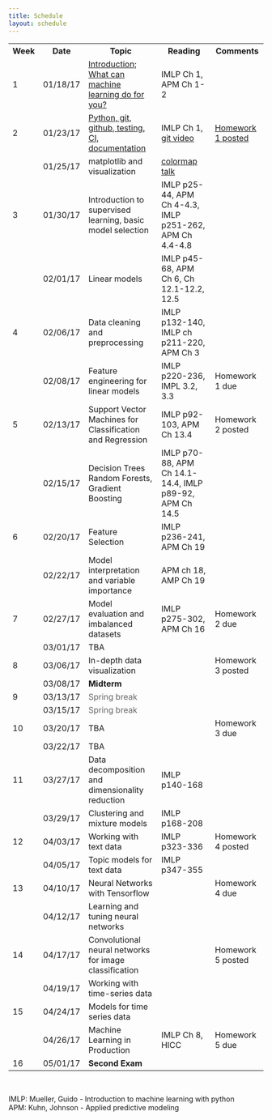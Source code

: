 ```yaml
---
title: Schedule
layout: schedule
---
```


<div class="schedule">
<table cellspacing="0" border="0">
	<colgroup span="2"></colgroup>
	<colgroup></colgroup>
	<colgroup></colgroup>
	<colgroup></colgroup>
    <tr>
        <th>Week</th>
        <th>Date</th>
        <th>Topic</th>
        <th>Reading</th>
        <th>Comments</th>
    </tr>
	<tr>
		<td>1</td>
		<td align="right" sdval="42753" sdnum="1033;0;MM/DD/YY">01/18/17</td>
		<td><a href="https://github.com/amueller/applied_ml_spring_2017/raw/master/slides/aml-01-011817_notes.pdf">Introduction; What can machine learning do for you?</a></td>
		<td>IMLP Ch 1, APM Ch 1-2</td>
		<td><br></td>
	</tr>
	<tr>
		<td>2</td>
		<td align="right" sdval="42758" sdnum="1033;0;MM/DD/YY">01/23/17</td>
		<td><a href="https://github.com/amueller/applied_ml_spring_2017/raw/master/slides/aml-02-012317_notes.pdf">Python, git, github, testing, CI, documentation</a></td>
		<td>IMLP Ch 1, <a href="https://www.youtube.com/watch?v=1ffBJ4sVUb4">git video</a></td>
		<td><a href="https://github.com/amueller/applied_ml_spring_2017/raw/master/homeworks/HomeworkI.pdf">Homework 1 posted</a></td>
	</tr>
	<tr>
		<td><br></td>
		<td align="right" sdval="42760" sdnum="1033;0;MM/DD/YY">01/25/17</td>
		<td>matplotlib and visualization</td>
		<td><a href="https://www.youtube.com/watch?v=xAoljeRJ3lU">colormap talk</a></td>
		<td><br></td>
	</tr>
	<tr>
		<td>3</td>
		<td align="right" sdval="42765" sdnum="1033;0;MM/DD/YY">01/30/17</td>
		<td>Introduction to supervised learning, basic model selection</td>
		<td>IMLP p25-44, APM Ch 4-4.3, IMLP p251-262, APM Ch 4.4-4.8</td>
		<td><br></td>
	</tr>
	<tr>
		<td><br></td>
		<td align="right" sdval="42767" sdnum="1033;0;MM/DD/YY">02/01/17</td>
		<td>Linear models</td>
		<td>IMLP p45-68, APM Ch 6, Ch 12.1-12.2, 12.5</td>
		<td><br></td>
	</tr>
	<tr>
		<td>4</td>
		<td align="right" sdval="42772" sdnum="1033;0;MM/DD/YY">02/06/17</td>
		<td>Data cleaning and preprocessing</td>
		<td>IMLP p132-140, IMLP ch p211-220, APM Ch 3</td>
		<td></td>
	</tr>
	<tr>
		<td><br></td>
		<td align="right" sdval="42774" sdnum="1033;0;MM/DD/YY">02/08/17</td>
		<td>Feature engineering for linear models</td>
		<td>IMLP p220-236, IMPL 3.2, 3.3</td>
		<td>Homework 1 due</td>
	</tr>
	<tr>
		<td>5</td>
		<td align="right" sdval="42779" sdnum="1033;0;MM/DD/YY">02/13/17</td>
		<td>Support Vector Machines for Classification and Regression</td>
		<td>IMLP p92-103, APM Ch 13.4</td>
		<td>Homework 2 posted</td>
	</tr>
	<tr>
		<td><br></td>
		<td align="right" sdval="42781" sdnum="1033;0;MM/DD/YY">02/15/17</td>
		<td>Decision Trees Random Forests, Gradient Boosting</td>
		<td>IMLP p70-88, APM Ch 14.1-14.4, IMLP p89-92, APM Ch 14.5</td>
		<td><br></td>
	</tr>
	<tr>
		<td>6</td>
		<td align="right" sdval="42786" sdnum="1033;0;MM/DD/YY">02/20/17</td>
		<td>Feature Selection</td>
		<td>IMLP p236-241, APM Ch 19</td>
		<td><br></td>
	</tr>
	<tr>
		<td><br></td>
		<td align="right" sdval="42788" sdnum="1033;0;MM/DD/YY">02/22/17</td>
		<td>Model interpretation and variable importance</td>
		<td>APM ch 18, AMP Ch 19</td>
		<td><br></td>
	</tr>
	<tr>
		<td>7</td>
		<td align="right" sdval="42793" sdnum="1033;0;MM/DD/YY">02/27/17</td>
		<td>Model evaluation and imbalanced datasets</td>
		<td>IMLP p275-302, APM Ch 16</td>
		<td>Homework 2 due</td>
	</tr>
	<tr>
		<td><br></td>
		<td align="right" sdval="42795" sdnum="1033;0;MM/DD/YY">03/01/17</td>
		<td>TBA</td>
		<td></td>
		<td><br></td>
	</tr>
	<tr>
		<td>8</td>
		<td align="right" sdval="42800" sdnum="1033;0;MM/DD/YY">03/06/17</td>
		<td>In-depth data visualization</td>
		<td></td>
		<td>Homework 3 posted</td>
	</tr>
	<tr>
		<td><br></td>
		<td align="right" sdval="42802" sdnum="1033;0;MM/DD/YY">03/08/17</td>
		<td><b>Midterm</b></td>
		<td><br></td>
		<td><br></td>
	</tr>
	<tr>
		<td>9</td>
		<td align="right" sdval="42807" sdnum="1033;0;MM/DD/YY">03/13/17</td>
		<td><font color="#666666">Spring break</font></td>
		<td><br></td>
		<td><br></td>
	</tr>
	<tr>
		<td><br></td>
		<td align="right" sdval="42809" sdnum="1033;0;MM/DD/YY">03/15/17</td>
		<td><font color="#666666">Spring break</font></td>
		<td><br></td>
		<td><br></td>
	</tr>
	<tr>
		<td>10</td>
		<td align="right" sdval="42814" sdnum="1033;0;MM/DD/YY">03/20/17</td>
		<td>TBA<br></td>
		<td><br></td>
		<td>Homework 3 due</td>
	</tr>
	<tr>
		<td><br></td>
		<td align="right" sdval="42816" sdnum="1033;0;MM/DD/YY">03/22/17</td>
		<td>TBA<br></td>
		<td><br></td>
		<td><br></td>
	</tr>
	<tr>
		<td>11</td>
		<td align="right" sdval="42821" sdnum="1033;0;MM/DD/YY">03/27/17</td>
		<td>Data decomposition and dimensionality reduction</td>
		<td>IMLP p140-168</td>
		<td><br></td>
	</tr>
	<tr>
		<td><br></td>
		<td align="right" sdval="42823" sdnum="1033;0;MM/DD/YY">03/29/17</td>
		<td>Clustering and mixture models</td>
		<td>IMLP p168-208</td>
		<td><br></td>
	</tr>
	<tr>
		<td>12</td>
		<td align="right" sdval="42828" sdnum="1033;0;MM/DD/YY">04/03/17</td>
		<td>Working with text data</td>
		<td>IMLP p323-336</td>
		<td>Homework 4 posted</td>
	</tr>
	<tr>
		<td><br></td>
		<td align="right" sdval="42830" sdnum="1033;0;MM/DD/YY">04/05/17</td>
		<td>Topic models for text data</td>
		<td>IMLP p347-355</td>
		<td><br></td>
	</tr>
	<tr>
		<td>13</td>
		<td align="right" sdval="42835" sdnum="1033;0;MM/DD/YY">04/10/17</td>
		<td>Neural Networks with Tensorflow</td>
		<td><br></td>
		<td>Homework 4 due</td>
	</tr>
	<tr>
		<td><br></td>
		<td align="right" sdval="42837" sdnum="1033;0;MM/DD/YY">04/12/17</td>
		<td>Learning and tuning neural networks</td>
		<td><br></td>
		<td><br></td>
	</tr>
	<tr>
		<td>14</td>
		<td align="right" sdval="42842" sdnum="1033;0;MM/DD/YY">04/17/17</td>
		<td>Convolutional neural networks for image classification</td>
		<td><br></td>
		<td>Homework 5 posted</td>
	</tr>
	<tr>
		<td><br></td>
		<td align="right" sdval="42844" sdnum="1033;0;MM/DD/YY">04/19/17</td>
		<td>Working with time-series data</td>
		<td><br></td>
		<td><br></td>
	</tr>
	<tr>
		<td>15</td>
		<td align="right" sdval="42849" sdnum="1033;0;MM/DD/YY">04/24/17</td>
		<td>Models for time series data</td>
		<td><br></td>
		<td><br></td>
	</tr>
	<tr>
		<td><br></td>
		<td align="right" sdval="42851" sdnum="1033;0;MM/DD/YY">04/26/17</td>
		<td>Machine Learning in Production</td>
		<td>IMLP Ch 8, HICC</td>
		<td>Homework 5 due</td>
	</tr>
	<tr>
		<td>16</td>
		<td align="right" sdval="42856" sdnum="1033;0;MM/DD/YY">05/01/17</td>
		<td><b>Second Exam</b></td>
		<td><br></td>
		<td><br></td>
	</tr>
</table>
</div>

<div class="post">
<br>
<p>
IMLP: Mueller, Guido - Introduction to machine learning with python<br>
APM: Kuhn, Johnson - Applied predictive modeling
</p>
</div>
